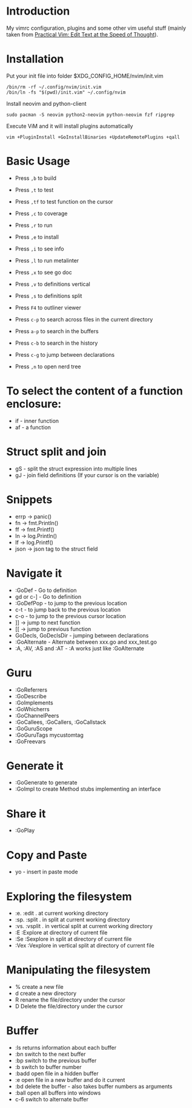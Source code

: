 # Introduction

My vimrc configuration, plugins and some other vim useful stuff (mainly taken from [Practical Vim: Edit Text at the Speed of Thought](http://pragprog.com/book/dnvim/practical-vim)).

# Installation

Put your init file into folder $XDG_CONFIG_HOME/nvim/init.vim
```
/bin/rm -rf ~/.config/nvim/init.vim
/bin/ln -fs "$(pwd)/init.vim" ~/.config/nvim
```

Install neovim and python-client

```
sudo pacman -S neovim python2-neovim python-neovim fzf ripgrep
```

Execute ViM and it will install plugins automatically
```
vim +PluginInstall +GoInstallBinaries +UpdateRemotePlugins +qall
```

# Basic Usage

- Press `,b`  to build
- Press `,t`  to test
- Press `,tf` to test function on the cursor
- Press `,c`  to coverage
- Press `,r`  to run
- Press `,e`  to install

- Press `,i`  to see info
- Press `,l`  to run metalinter
- Press `,x`  to see go doc
- Press `,v`  to definitions vertical
- Press `,s`  to definitions split

- Press `F4`  to outliner viewer

- Press `c-p` to search across files in the current directory
- Press `a-p` to search in the buffers
- Press `c-b` to search in the history
- Press `c-g` to jump between declarations

- Press `,n`  to open nerd tree

# To select the content of a function enclosure:
- if - inner function
- af - a function

# Struct split and join
- gS - split the struct expression into multiple lines
- gJ - join field definitions (If your cursor is on the variable)

# Snippets
- errp -> panic()
- fn -> fmt.Println()
- ff -> fmt.Printf()
- ln -> log.Println()
- lf -> log.Printf()
- json -> json tag to the struct field

# Navigate it
- :GoDef - Go to definition
- gd or c-] - Go to definition
- :GoDefPop - to jump to the previous location
- c-t - to jump back to the previous location
- c-o - to jump to the previous cursor location
- ]] -> jump to next function
- [[ -> jump to previous function
- GoDecls, GoDeclsDir - jumping between declarations
- :GoAlternate - Alternate between xxx.go and xxx_test.go
- :A, :AV, :AS and :AT - :A works just like :GoAlternate

# Guru
- :GoReferrers
- :GoDescribe
- :GoImplements
- :GoWhicherrs
- :GoChannelPeers
- :GoCallees, :GoCallers, :GoCallstack
- :GoGuruScope <scope>
- :GoGuruTags mycustomtag
- :GoFreevars

# Generate it
- :GoGenerate to generate
- :GoImpl to create Method stubs implementing an interface

# Share it
- :GoPlay

# Copy and Paste
- yo - insert in paste mode

# Exploring the filesystem
- :e.	:edit .		at current working directory
- :sp.	:split .	in split at current working directory
- :vs.	:vsplit .	in vertical split at current working directory
- :E	:Explore	at directory of current file
- :Se	:Sexplore	in split at directory of current file
- :Vex	:Vexplore	in vertical split at directory of current file

# Manipulating the filesystem
- %	create a new file
- d	create a new directory
- R	rename the file/directory under the cursor
- D	Delete the file/directory under the cursor

# Buffer
- :ls          returns information about each buffer
- :bn          switch to the next buffer
- :bp          switch to the previous buffer
- :b<number>   switch to buffer number <number>
- :badd <file> open file in a hidden buffer
- :e <file>    open file in a new buffer and do it current
- :bd <number> delete the buffer - also takes buffer numbers as arguments
- :ball        open all buffers into windows
- c-6          switch to alternate buffer

